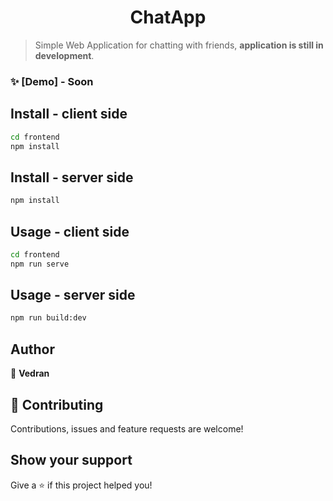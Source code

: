 <h1 align="center">ChatApp</h1>

> Simple Web Application for chatting with friends, **application is still in development**.

### ✨ [Demo] - Soon

## Install - client side
```sh
cd frontend
npm install
```

## Install - server side
```sh
npm install
```

## Usage - client side
```sh
cd frontend
npm run serve
```
## Usage - server side
```sh
npm run build:dev
```

## Author

👤 **Vedran**


## 🤝 Contributing

Contributions, issues and feature requests are welcome!

## Show your support

Give a ⭐️ if this project helped you!
